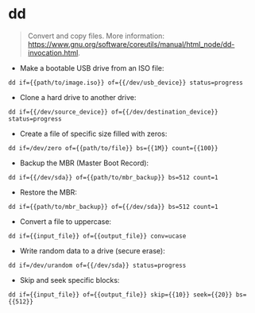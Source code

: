 # dd

> Convert and copy files.
> More information: <https://www.gnu.org/software/coreutils/manual/html_node/dd-invocation.html>.

- Make a bootable USB drive from an ISO file:

`dd if={{path/to/image.iso}} of={{/dev/usb_device}} status=progress`

- Clone a hard drive to another drive:

`dd if={{/dev/source_device}} of={{/dev/destination_device}} status=progress`

- Create a file of specific size filled with zeros:

`dd if=/dev/zero of={{path/to/file}} bs={{1M}} count={{100}}`

- Backup the MBR (Master Boot Record):

`dd if={{/dev/sda}} of={{path/to/mbr_backup}} bs=512 count=1`

- Restore the MBR:

`dd if={{path/to/mbr_backup}} of={{/dev/sda}} bs=512 count=1`

- Convert a file to uppercase:

`dd if={{input_file}} of={{output_file}} conv=ucase`

- Write random data to a drive (secure erase):

`dd if=/dev/urandom of={{/dev/sda}} status=progress`

- Skip and seek specific blocks:

`dd if={{input_file}} of={{output_file}} skip={{10}} seek={{20}} bs={{512}}`